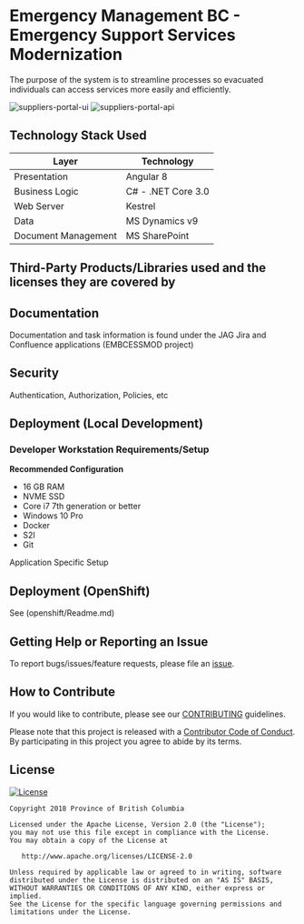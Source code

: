 # Emergency Management BC - Emergency Support Services Modernization
The purpose of the system is to streamline processes so evacuated individuals can access services more easily and efficiently. 

![suppliers-portal-ui](https://github.com/ytqsl/embc-ess-mod/workflows/suppliers-portal-ui/badge.svg)
![suppliers-portal-api](https://github.com/ytqsl/embc-ess-mod/workflows/suppliers-portal-api/badge.svg)

## Technology Stack Used
| Layer   | Technology | 
| ------- | ------------ |
| Presentation | Angular 8 |
| Business Logic | C# - .NET Core 3.0 |
| Web Server | Kestrel |
| Data    | MS Dynamics v9|
| Document Management    | MS SharePoint |   


## Third-Party Products/Libraries used and the licenses they are covered by

## Documentation

Documentation and task information is found under the JAG Jira and Confluence applications (EMBCESSMOD project)

## Security

Authentication, Authorization, Policies, etc


## Deployment (Local Development)

### Developer Workstation Requirements/Setup
**Recommended Configuration**
- 16 GB RAM
- NVME SSD
- Core i7 7th generation or better
- Windows 10 Pro
- Docker
- S2I
- Git 

Application Specific Setup

## Deployment (OpenShift)

See (openshift/Readme.md)

## Getting Help or Reporting an Issue

To report bugs/issues/feature requests, please file an [issue](../../issues).

## How to Contribute

If you would like to contribute, please see our [CONTRIBUTING](./CONTRIBUTING.md) guidelines.

Please note that this project is released with a [Contributor Code of Conduct](./CODE_OF_CONDUCT.md). By participating in this project you agree to abide by its terms.

## License

[![License](https://img.shields.io/badge/License-Apache%202.0-blue.svg)](LICENSE)

    Copyright 2018 Province of British Columbia

    Licensed under the Apache License, Version 2.0 (the "License");
    you may not use this file except in compliance with the License.
    You may obtain a copy of the License at

       http://www.apache.org/licenses/LICENSE-2.0

    Unless required by applicable law or agreed to in writing, software
    distributed under the License is distributed on an "AS IS" BASIS,
    WITHOUT WARRANTIES OR CONDITIONS OF ANY KIND, either express or implied.
    See the License for the specific language governing permissions and
    limitations under the License.
